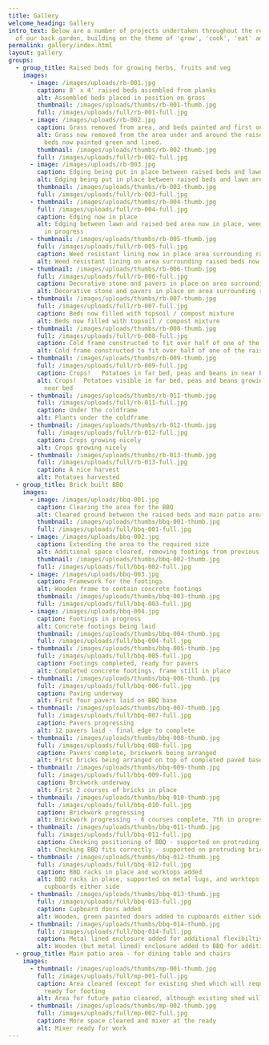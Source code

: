 ```yaml
---
title: Gallery
welcome_heading: Gallery
intro_text: B﻿elow are a number of projects undertaken throughout the redesign
  of our back garden, building on the theme of 'grow', 'cook', 'eat' and 'relax'
permalink: gallery/index.html
layout: gallery
groups:
  - group_title: Raised beds for growing herbs, fruits and veg
    images:
      - image: /images/uploads/rb-001.jpg
        caption: 8' x 4' raised beds assembled from planks
        alt: Assembled beds placed in position on grass
        thumbnail: /images/uploads/thumbs/rb-001-thumb.jpg
        full: /images/uploads/full/rb-001-full.jpg
      - image: /images/uploads/rb-002.jpg
        caption: Grass removed from area, and beds painted and first one lined
        alt: Grass now removed from the area under and around the raised beds.  Raised
          beds now painted green and lined.
        thumbnail: /images/uploads/thumbs/rb-002-thumb.jpg
        full: /images/uploads/full/rb-002-full.jpg
      - image: /images/uploads/rb-003.jpg
        caption: Edging being put in place between raised beds and lawn area
        alt: Edging being put in place between raised beds and lawn area
        thumbnail: /images/uploads/thumbs/rb-003-thumb.jpg
        full: /images/uploads/full/rb-003-full.jpg
      - thumbnail: /images/uploads/thumbs/rb-004-thumb.jpg
        full: /images/uploads/full/rb-004-full.jpg
        caption: Edging now in place
        alt: Edging between lawn and raised bed area now in place, weed resistant lining
          in progress
      - thumbnail: /images/uploads/thumbs/rb-005-thumb.jpg
        full: /images/uploads/full/rb-005-full.jpg
        caption: Weed resistant lining now in place area surrounding raised beds
        alt: Weed resistant lining on area surrounding raised beds now completed
      - thumbnail: /images/uploads/thumbs/rb-006-thumb.jpg
        full: /images/uploads/full/rb-006-full.jpg
        caption: Decorative stone and pavers in place on area surrounding raised beds
        alt: Decorative stone and pavers in place on area surrounding raised beds
      - thumbnail: /images/uploads/thumbs/rb-007-thumb.jpg
        full: /images/uploads/full/rb-007-full.jpg
        caption: Beds now filled with topsoil / compost mixture
        alt: Beds now filled with topsoil / compost mixture
      - thumbnail: /images/uploads/thumbs/rb-008-thumb.jpg
        full: /images/uploads/full/rb-008-full.jpg
        caption: Cold frame constructed to fit over half of one of the raised beds
        alt: Cold frame constructed to fit over half of one of the raised beds
      - thumbnail: /images/uploads/thumbs/rb-009-thumb.jpg
        full: /images/uploads/full/rb-009-full.jpg
        caption: Crops!   Potatoes in far bed, peas and beans in near bed
        alt: Crops!  Potatoes visible in far bed, peas and beans growing up canes in
          near bed
      - thumbnail: /images/uploads/thumbs/rb-011-thumb.jpg
        full: /images/uploads/full/rb-011-full.jpg
        caption: Under the coldframe
        alt: Plants under the coldframe
      - thumbnail: /images/uploads/thumbs/rb-012-thumb.jpg
        full: /images/uploads/full/rb-012-full.jpg
        caption: Crops growing nicely
        alt: Crops growing nicely
      - thumbnail: /images/uploads/thumbs/rb-013-thumb.jpg
        full: /images/uploads/full/rb-013-full.jpg
        caption: A nice harvest
        alt: Potatoes harvested
  - group_title: Brick built BBQ
    images:
      - image: /images/uploads/bbq-001.jpg
        caption: Clearing the area for the BBQ
        alt: Cleared ground between the raised beds and main patio area
        thumbnail: /images/uploads/thumbs/bbq-001-thumb.jpg
        full: /images/uploads/full/bbq-001-full.jpg
      - image: /images/uploads/bbq-002.jpg
        caption: Extending the area to the required size
        alt: Additional space cleared, removing footings from previous patio
        thumbnail: /images/uploads/thumbs/bbq-002-thumb.jpg
        full: /images/uploads/full/bbq-002-full.jpg
      - image: /images/uploads/bbq-003.jpg
        caption: Framework for the footings
        alt: Wooden frame to contain concrete footings
        thumbnail: /images/uploads/thumbs/bbq-003-thumb.jpg
        full: /images/uploads/full/bbq-003-full.jpg
      - image: /images/uploads/bbq-004.jpg
        caption: Footings in progress
        alt: Concrete footings being laid
        thumbnail: /images/uploads/thumbs/bbq-004-thumb.jpg
        full: /images/uploads/full/bbq-004-full.jpg
      - thumbnail: /images/uploads/thumbs/bbq-005-thumb.jpg
        full: /images/uploads/full/bbq-005-full.jpg
        caption: Footings completed, ready for pavers
        alt: Completed concrete footings, frame still in place
      - thumbnail: /images/uploads/thumbs/bbq-006-thumb.jpg
        full: /images/uploads/full/bbq-006-full.jpg
        caption: Paving underway
        alt: First four pavers laid on BBQ base
      - thumbnail: /images/uploads/thumbs/bbq-007-thumb.jpg
        full: /images/uploads/full/bbq-007-full.jpg
        caption: Pavers progressing
        alt: 12 pavers laid - final edge to complete
      - thumbnail: /images/uploads/thumbs/bbq-008-thumb.jpg
        full: /images/uploads/full/bbq-008-full.jpg
        caption: Pavers complete, brickwork being arranged
        alt: First bricks being arranged on top of completed paved base
      - thumbnail: /images/uploads/thumbs/bbq-009-thumb.jpg
        full: /images/uploads/full/bbq-009-full.jpg
        caption: Brckwork underway
        alt: First 2 courses of bricks in place
      - thumbnail: /images/uploads/thumbs/bbq-010-thumb.jpg
        full: /images/uploads/full/bbq-010-full.jpg
        caption: Brickwork progressing
        alt: Brickwork progressing - 6 courses complete, 7th in progress
      - thumbnail: /images/uploads/thumbs/bbq-011-thumb.jpg
        full: /images/uploads/full/bbq-011-full.jpg
        caption: Checking positioning of BBQ - supported on protruding bricks
        alt: Checking BBQ fits correctly - supported on protruding bricks
      - thumbnail: /images/uploads/thumbs/bbq-012-thumb.jpg
        full: /images/uploads/full/bbq-012-full.jpg
        caption: BBQ racks in place and worktops added
        alt: BBQ racks in place, supported on metal lugs, and worktops added to
          cupboards either side
      - thumbnail: /images/uploads/thumbs/bbq-013-thumb.jpg
        full: /images/uploads/full/bbq-013-full.jpg
        caption: Cupboard doors added
        alt: Wooden, green painted doors added to cupboards either side
      - thumbnail: /images/uploads/thumbs/bbq-014-thumb.jpg
        full: /images/uploads/full/bbq-014-full.jpg
        caption: Metal lined enclosure added for additional flexibiltiy
        alt: Wooden (but metal lined) enclosure added to BBQ for additional flexibility
  - group_title: Main patio area - for dining table and chairs
    images:
      - thumbnail: /images/uploads/thumbs/mp-001-thumb.jpg
        full: /images/uploads/full/mp-001-full.jpg
        caption: Area cleared (except for existing shed which will require relocation),
          ready for footing
        alt: Area for future patio cleared, although existing shed will require moving
      - thumbnail: /images/uploads/thumbs/mp-002-thumb.jpg
        full: /images/uploads/full/mp-002-full.jpg
        caption: More space cleared and mixer at the ready
        alt: Mixer ready for work
---
```

